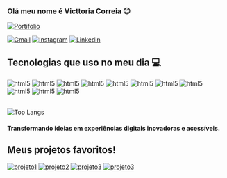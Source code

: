 ### Olá meu nome é Victtoria Correia 😊

[![Portifolio](https://img.shields.io/website-vic-down-purple-pink/https/portvic.vercel.app.svg)](https://portvic.vercel.app/)

[![Gmail](https://img.shields.io/badge/Gmail-D14836?style=for-the-badge&logo=gmail&logoColor=white)]()
[![Instagram](https://img.shields.io/badge/Instagram-E4405F?style=for-the-badge&logo=instagram&logoColor=white)](https://www.instagram.com/victtoria_correia?igsh=MWhxZWN6Z2U3MHVvNg%3D%3D&utm_source=qr)
[![Linkedin](https://img.shields.io/badge/LinkedIn-0077B5?style=for-the-badge&logo=linkedin&logoColor=white)](https://www.linkedin.com/in/victtoria-correia-3268v/)

## Tecnologias que uso no meu dia 💻

<div>
    <img align="center" alt="html5" src="https://img.shields.io/badge/HTML5-E34F26?style=for-the-badge&logo=html5&logoColor=white"/>
    <img align="center" alt="html5" src="https://img.shields.io/badge/JavaScript-323330?style=for-the-badge&logo=javascript&logoColor=F7DF1E"/>
    <img align="center" alt="html5" src="https://img.shields.io/badge/Python-14354C?style=for-the-badge&logo=python&logoColor=white"/>
    <img align="center" alt="html5" src="https://img.shields.io/badge/React-20232A?style=for-the-badge&logo=react&logoColor=61DAFB"/>
    <img align="center" alt="html5" src="https://img.shields.io/badge/Tailwind_CSS-38B2AC?style=for-the-badge&logo=tailwind-css&logoColor=white"/>
    <img align="center" alt="html5" src="https://img.shields.io/badge/Wordpress-21759B?style=for-the-badge&logo=wordpress&logoColor=white"/>
    <img align="center" alt="html5" src="https://img.shields.io/badge/Vercel-000000?style=for-the-badge&logo=vercel&logoColor=white"/>
    <img align="center" alt="html5" src="https://img.shields.io/badge/GitHub-100000?style=for-the-badge&logo=github&logoColor=white"/>
     <img align="center" alt="html5" src="https://img.shields.io/badge/Bootstrap-563D7C?style=for-the-badge&logo=bootstrap&logoColor=white"/>
      <img align="center" alt="html5" src="https://img.shields.io/badge/Figma-F24E1E?style=for-the-badge&logo=figma&logoColor=white"/>
       <img align="center" alt="html5" src="https://img.shields.io/badge/Material--UI-0081CB?style=for-the-badge&logo=material-ui&logoColor=white"/>
</div>

<br>

![Top Langs](https://github-readme-stats.vercel.app/api/top-langs/?username=Victtoriacorreia01&layout=compact)

#### Transformando ideias em experiências digitais inovadoras e acessíveis.

## Meus projetos favoritos!

[![projeto1](https://img.shields.io/badge/Milk-000000?style=for-the-badge&logo=About.me&logoColor=red)](https://landing-page-dusky-chi-33.vercel.app/) 
[![projeto2](https://img.shields.io/badge/Carrinho-FF69B4?style=for-the-badge&logo=About.me&logoColor=black)](https://carrinho-react-theta.vercel.app/)
[![projeto3](https://img.shields.io/badge/REKTER-00?style=for-the-badge&logo=About.me&logoColor=black)](https://victtoriacorreia01.github.io/website-completo-rektr/)
[![projeto3](https://img.shields.io/badge/Login-1E90FF?style=for-the-badge&logo=About.me&logoColor=black)](https://victtoriacorreia01.github.io/formulario-login-avan/)
